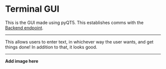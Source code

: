 # Terminal GUI

This is the GUI made using pyQT5. This establishes comms with the [Backend endpoint](./Be/commsBack.py). 

---

This allows users to enter text, in whichever way the user wants, and get things done! In addition to that, it looks good.

---

**Add image here**